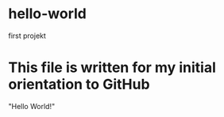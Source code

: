 # hello-world
first projekt
# This file is written for my initial orientation to GitHub
"Hello World!"
